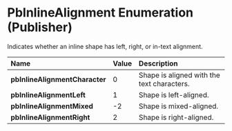 
# PbInlineAlignment Enumeration (Publisher)

Indicates whether an inline shape has left, right, or in-text alignment.



|**Name**|**Value**|**Description**|
|:-----|:-----|:-----|
| **pbInlineAlignmentCharacter**|0|Shape is aligned with the text characters.|
| **pbInlineAlignmentLeft**|1|Shape is left-aligned.|
| **pbInlineAlignmentMixed**|-2|Shape is mixed-aligned.|
| **pbInlineAlignmentRight**|2|Shape is right-aligned.|
